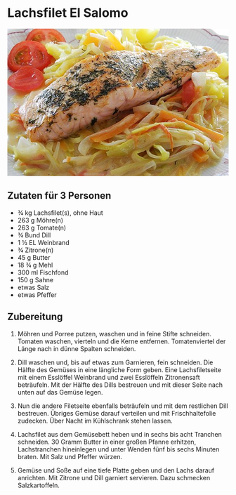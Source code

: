 # Lachsfilet El Salomo

![Lachsfilet El Salomo](../images/lachsfilet-el-salomo.jpg "Lachsfilet El Salomo")

## Zutaten für 3 Personen
* ¾ kg	Lachsfilet(s), ohne Haut 
* 263 g	Möhre(n) 
* 263 g	Tomate(n)
* ¾ Bund	Dill
* 1 ½ EL	Weinbrand
* ¾	Zitrone(n)
* 45 g	Butter
* 18 ¾ g	Mehl
* 300 ml	Fischfond
* 150 g	Sahne
* etwas	Salz
* etwas	Pfeffer 


## Zubereitung

1. Möhren und Porree putzen, waschen und in feine Stifte schneiden. Tomaten waschen, vierteln und die Kerne entfernen. Tomatenviertel der Länge nach in dünne Spalten schneiden.
2. Dill waschen und, bis auf etwas zum Garnieren, fein schneiden. Die Hälfte des Gemüses in eine längliche Form geben.
Eine Lachsfiletseite mit einem Esslöffel Weinbrand und zwei Esslöffeln Zitronensaft beträufeln. Mit der Hälfte des Dills bestreuen und mit dieser Seite nach unten auf das Gemüse legen.
3. Nun die andere Filetseite ebenfalls beträufeln und mit dem restlichen Dill bestreuen. Übriges Gemüse darauf verteilen und mit Frischhaltefolie zudecken. Über Nacht im Kühlschrank stehen lassen.

4. Lachsfilet aus dem Gemüsebett heben und in sechs bis acht Tranchen schneiden.
30 Gramm Butter in einer großen Pfanne erhitzen, Lachstranchen hineinlegen und unter Wenden fünf bis sechs Minuten braten. Mit Salz und Pfeffer würzen.

5. Gemüse und Soße auf eine tiefe Platte geben und den Lachs darauf anrichten. Mit Zitrone und Dill garniert servieren. Dazu schmecken Salzkartoffeln.